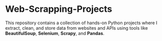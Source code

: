 # Web-Scrapping-Projects
This repository contains a collection of hands-on Python projects where I extract, clean, and store data from websites and APIs using tools like **BeautifulSoup**, **Selenium**, **Scrapy**, and **Pandas**.

